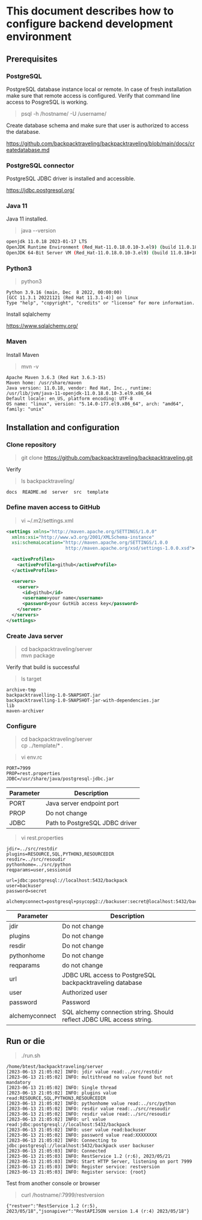 # This document describes how to configure backend development environment 

## Prerequisites

### PostgreSQL

PostgreSQL database instance local or remote. In case of fresh installation make sure that remote access is configured. Verify that command line access to PosgreSQL is working.
> psql -h /hostname/ -U /username/ 

Create database schema and make sure that user is authorized to access the database.

https://github.com/backpacktraveling/backpacktraveling/blob/main/docs/createdatabase.md

### PostgreSQL connector

PostgreSQL JDBC driver is installed and accessible.

https://jdbc.postgresql.org/


### Java 11

Java 11 installed.

> java --version
```bash
openjdk 11.0.18 2023-01-17 LTS
OpenJDK Runtime Environment (Red_Hat-11.0.18.0.10-3.el9) (build 11.0.18+10-LTS)
OpenJDK 64-Bit Server VM (Red_Hat-11.0.18.0.10-3.el9) (build 11.0.18+10-LTS, mixed mode, sharing)
```

### Python3

> python3
```
Python 3.9.16 (main, Dec  8 2022, 00:00:00) 
[GCC 11.3.1 20221121 (Red Hat 11.3.1-4)] on linux
Type "help", "copyright", "credits" or "license" for more information.
```

Install sqlalchemy

https://www.sqlalchemy.org/

### Maven

Install Maven

> mvn -v
```
Apache Maven 3.6.3 (Red Hat 3.6.3-15)
Maven home: /usr/share/maven
Java version: 11.0.18, vendor: Red Hat, Inc., runtime: /usr/lib/jvm/java-11-openjdk-11.0.18.0.10-3.el9.x86_64
Default locale: en_US, platform encoding: UTF-8
OS name: "linux", version: "5.14.0-177.el9.x86_64", arch: "amd64", family: "unix"
```

## Installation and configuration

### Clone repository

> git clone https://github.com/backpacktraveling/backpacktraveling.git

Verify

> ls backpacktraveling/
```
docs  README.md  server  src  template
```
### Define maven access to GitHub

> vi ~/.m2/settings.xml 
```XML
<settings xmlns="http://maven.apache.org/SETTINGS/1.0.0"
  xmlns:xsi="http://www.w3.org/2001/XMLSchema-instance"
  xsi:schemaLocation="http://maven.apache.org/SETTINGS/1.0.0
                      http://maven.apache.org/xsd/settings-1.0.0.xsd">

  <activeProfiles>
    <activeProfile>github</activeProfile>
  </activeProfiles>

  <servers>
    <server>
      <id>github</id>
      <username>your name</username>
      <password>your GutHib access key</password>
    </server>
  </servers>
</settings>
```
### Create Java server

> cd backpacktraveling/server<br>
> mvn package

Verify that build is successful

> ls target
```
archive-tmp  
backpacktravelling-1.0-SNAPSHOT.jar  
backpacktravelling-1.0-SNAPSHOT-jar-with-dependencies.jar  
lib  
maven-archiver
```
### Configure

> cd backpacktraveling/server<br>
> cp ../template/* .

> vi env.rc
```
PORT=7999
PROP=rest.properties
JDBC=/usr/share/java/postgresql-jdbc.jar
```
| Parameter | Description
| ---- | ---- | 
| PORT | Java server endpoint port
| PROP | Do not change
| JDBC | Path to PostgreSQL JDBC driver

> vi rest.properties
```
jdir=../src/restdir
plugins=RESOURCE,SQL,PYTHON3,RESOURCEDIR
resdir=../src/resoudir
pythonhome=../src/python
reqparams=user,sessionid

url=jdbc:postgresql://localhost:5432/backpack
user=backuser
password=secret

alchemyconnect=postgresql+psycopg2://backuser:secret@localhost:5432/backpack
```
| Parameter | Description
| ---- | ---- | 
| jdir | Do not change
| plugins | Do not change
| resdir | Do not change
| pythonhome | Do not change
| reqparams | do not change
| url | JDBC URL access to PostgreSQL backpacktraveling database
| user | Authorized user
| password | Password
| alchemyconnect | SQL alchemy connection string. Should reflect JDBC URL access string.

## Run or die

> ./run.sh
```
/home/btest/backpacktraveling/server
[2023-06-13 21:05:02] INFO: jdir value read:../src/restdir  
[2023-06-13 21:05:02] INFO: multithread no value found but not mandatory  
[2023-06-13 21:05:02] INFO: Single thread  
[2023-06-13 21:05:02] INFO: plugins value read:RESOURCE,SQL,PYTHON3,RESOURCEDIR  
[2023-06-13 21:05:02] INFO: pythonhome value read:../src/python  
[2023-06-13 21:05:02] INFO: resdir value read:../src/resoudir  
[2023-06-13 21:05:02] INFO: resdir value read:../src/resoudir  
[2023-06-13 21:05:02] INFO: url value read:jdbc:postgresql://localhost:5432/backpack  
[2023-06-13 21:05:02] INFO: user value read:backuser  
[2023-06-13 21:05:02] INFO: password value read:XXXXXXXX  
[2023-06-13 21:05:02] INFO: Connecting to jdbc:postgresql://localhost:5432/backpack user backuser  
[2023-06-13 21:05:03] INFO: Connected  
[2023-06-13 21:05:03] INFO: RestService 1.2 (r:6), 2023/05/21  
[2023-06-13 21:05:03] INFO: Start HTTP Server, listening on port 7999  
[2023-06-13 21:05:03] INFO: Register service: restversion  
[2023-06-13 21:05:03] INFO: Register service: {root}  
```

Test from another console or browser

> curl /hostname/:7999/restversion
```
{"restver":"RestService 1.2 (r:5), 2023/05/18","jsonapiver":"RestAPIJSON version 1.4 (r:4) 2023/05/18"}
```
